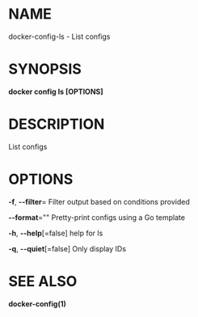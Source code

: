 # NAME

docker-config-ls - List configs

# SYNOPSIS

**docker config ls \[OPTIONS\]**

# DESCRIPTION

List configs

# OPTIONS

**-f**, **--filter**= Filter output based on conditions provided

**--format**="" Pretty-print configs using a Go template

**-h**, **--help**\[=false\] help for ls

**-q**, **--quiet**\[=false\] Only display IDs

# SEE ALSO

**docker-config(1)**
